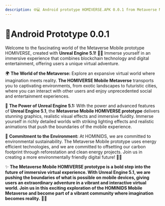 ```yaml
---
description: 🌐💻 Android prototype HOMIVERSE.APK 0.0.1 from Metaverse Mobile HOMINIDS 📱🌈
---
```


# 🔹Android Prototype 0.0.1

Welcome to the fascinating world of the Metaverse Mobile prototype HOMIVERSE, created with **Unreal Engine 5.1!** 🚀✨ Immerse yourself in an immersive experience that combines blockchain technology and digital entertainment, offering users a unique virtual adventure.



🌍 **The World of the Metaverse:** Explore an expansive virtual world where imagination meets reality. **The HOMIVERSE Mobile Metaverse** transports you to captivating environments, from exotic landscapes to futuristic cities, where you can interact with other users and enjoy unprecedented social and entertainment experiences.



📱 **The Power of Unreal Engine 5.1:** With the power and advanced features of **Unreal Engine 5.1**, the **Metaverse Mobile HOMIVERSE prototype** delivers stunning graphics, realistic visual effects and immersive fluidity. Immerse yourself in richly detailed worlds with striking lighting effects and realistic animations that push the boundaries of the mobile experience.



🌱 **Commitment to the Environment:** At HOMINIDS, we are committed to environmental sustainability. The Metaverse Mobile prototype uses energy efficient technologies, and we are committed to offsetting our carbon footprint through reforestation and clean energy projects. Join us in creating a more environmentally friendly digital future! 🌿💚



✨ **The Metaverse Mobile HOMIVERSE prototype is a bold step into the future of immersive virtual experience. With Unreal Engine 5.1, we are pushing the boundaries of what is possible on mobile devices, giving users an extraordinary adventure in a vibrant and interactive virtual world. Join us in this exciting exploration of the HOMINIDS Mobile Metaverse and become part of a vibrant community where imagination becomes reality.** 🌌📲
